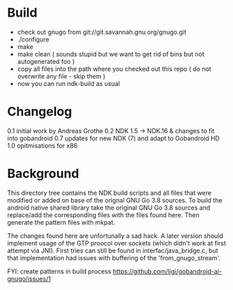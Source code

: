Build
=====

 - check out gnugo from git://git.savannah.gnu.org/gnugo.git
 - ./configure
 - make
 - make clean ( sounds stupid but we want to get rid of bins but not autogenerated foo )
 - copy all files into the path where you checked out this repo ( do not overwrite any file - skip them )
 - now you can run ndk-build as usual

 
Changelog
=========

 0.1 initial work by Andreas Grothe 
 0.2 NDK 1.5 -> NDK.16 & changes to fit into gobandroid 
 0.7 updates for new NDK (7) and adapt to Gobandroid HD
 1.0 opitmisations for x86

Background
==========

This directory tree contains the NDK build scripts and all files that were modified or added on base of the orignal GNU Go 3.8 sources. To build the android native shared library take the original GNU Go 3.8 sources and replace/add the corresponding files with the files found here. Then generate the pattern files with mkpat.

The changes found here are unfortunally a sad hack. A later version should implement usage of the GTP proocol over sockets (which didn't work at first attempt via JNI). First tries can still be found in interfac/java_bridge.c, but that implementation had issues with buffering of the 'from_gnugo_stream'.

FYI: create patterns in build process https://github.com/ligi/gobandroid-ai-gnugo/issues/1